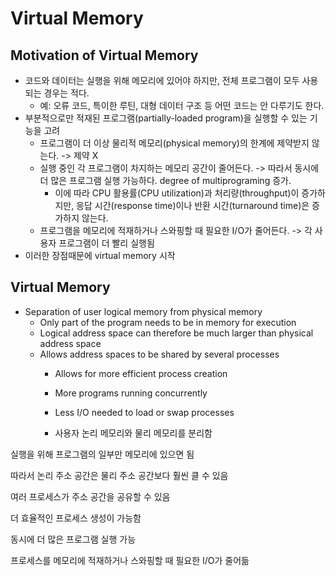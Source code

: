 # Virtual Memory

## Motivation of Virtual Memory
- 코드와 데이터는 실행을 위해 메모리에 있어야 하지만, 전체 프로그램이 모두 사용되는 경우는 적다.
  - 예: 오류 코드, 특이한 루틴, 대형 데이터 구조 등 어떤 코드는 안 다루기도 한다.
- 부분적으로만 적재된 프로그램(partially-loaded program)을 실행할 수 있는 기능을 고려
  - 프로그램이 더 이상 물리적 메모리(physical memory)의 한계에 제약받지 않는다. -> 제약 X
  - 실행 중인 각 프로그램이 차지하는 메모리 공간이 줄어든다. -> 따라서 동시에 더 많은 프로그램 실행 가능하다. degree of multiprograming 증가.
    - 이에 따라 CPU 활용률(CPU utilization)과 처리량(throughput)이 증가하지만, 응답 시간(response time)이나 반환 시간(turnaround time)은 증가하지 않는다.
  - 프로그램을 메모리에 적재하거나 스와핑할 때 필요한 I/O가 줄어든다. -> 각 사용자 프로그램이 더 빨리 실행됨
- 이러한 장점때문에 virtual memory 시작

## Virtual Memory
- Separation of user logical memory from physical memory
  - Only part of the program needs to be in memory for execution
  - Logical address space can therefore be much larger than physical address space
  - Allows address spaces to be shared by several processes
    - Allows for more efficient process creation
    - More programs running concurrently
    - Less I/O needed to load or swap processes
   
    - 사용자 논리 메모리와 물리 메모리를 분리함

실행을 위해 프로그램의 일부만 메모리에 있으면 됨

따라서 논리 주소 공간은 물리 주소 공간보다 훨씬 클 수 있음

여러 프로세스가 주소 공간을 공유할 수 있음

더 효율적인 프로세스 생성이 가능함

동시에 더 많은 프로그램 실행 가능

프로세스를 메모리에 적재하거나 스와핑할 때 필요한 I/O가 줄어듦
